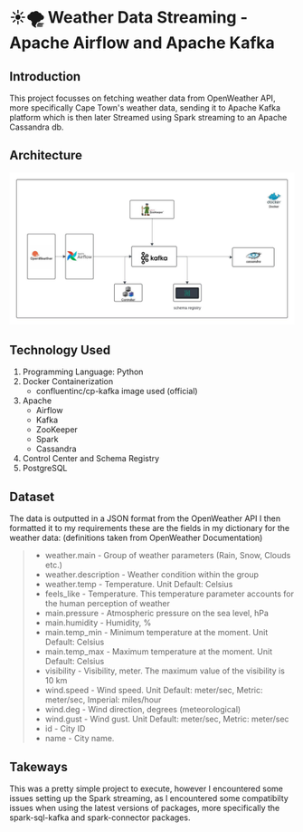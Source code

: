 # ☀️🌪️ Weather Data Streaming - Apache Airflow and Apache Kafka

## Introduction
This project focusses on fetching weather data from OpenWeather API, more specifically Cape Town's weather data, sending it to Apache Kafka platform which is then later Streamed using Spark 
streaming to an Apache Cassandra db.

## Architecture
![Project Architecture for streaming Weather data.](Weather_Stream_Architecture.jpeg)

## Technology Used
1. Programming Language: Python
2. Docker Containerization
   - confluentinc/cp-kafka image used (official)
3. Apache
   - Airflow
   - Kafka
   - ZooKeeper
   - Spark
   - Cassandra
4. Control Center and Schema Registry
5. PostgreSQL
     

## Dataset
The data is outputted in a JSON format from the OpenWeather API I then formatted it to my requirements these are the fields in my dictionary for the weather data:
(definitions taken from OpenWeather Documentation)

> - weather.main - Group of weather parameters (Rain, Snow, Clouds etc.)
> - weather.description - Weather condition within the group
> - weather.temp - Temperature. Unit Default: Celsius
> - feels_like - Temperature. This temperature parameter accounts for the human perception of weather
> - main.pressure - Atmospheric pressure on the sea level, hPa
> - main.humidity - Humidity, %
> - main.temp_min - Minimum temperature at the moment. Unit Default: Celsius
> - main.temp_max - Maximum temperature at the moment. Unit Default: Celsius
> - visibility - Visibility, meter. The maximum value of the visibility is 10 km
> - wind.speed - Wind speed. Unit Default: meter/sec, Metric: meter/sec, Imperial: miles/hour
> - wind.deg - Wind direction, degrees (meteorological)
> - wind.gust - Wind gust. Unit Default: meter/sec, Metric: meter/sec
> - id - City ID
> - name - City name.

## Takeways
This was a pretty simple project to execute, however I encountered some issues setting up the Spark streaming, as I encountered some compatibilty issues when using the latest versions of packages,
more specifically the spark-sql-kafka and spark-connector packages.

